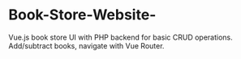 # Book-Store-Website-
Vue.js book store UI with PHP backend for basic CRUD operations. Add/subtract books, navigate with Vue Router. 
